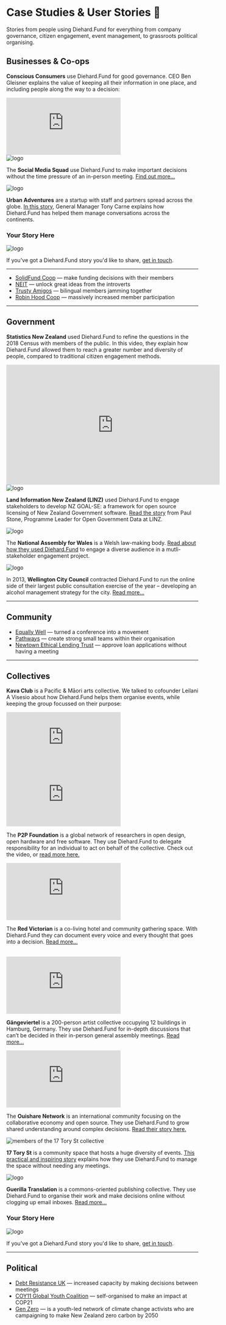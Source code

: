 # Case Studies & User Stories 🐒

Stories from people using Diehard.Fund for everything from company governance, citizen engagement, event management, to grassroots political organising.

## Businesses & Co-ops

<p><strong>Conscious Consumers</strong> use Diehard.Fund for good governance. CEO Ben Gleisner explains the value of keeping all their information in one place, and including people along the way to a decision:</p>

<div class="video-wrapper">
  <iframe src="https://www.youtube.com/embed/lOUm0qpgDAA?list=PLfeqYbxvuD29MfdIvQ7hnzg0LMcK4DEDZ" frameborder="0" allowfullscreen></iframe>
</div>

<div class="tile tile-33pc">
  <img src="img/social-media-squad_650.png" alt="logo" />

  <p>The <strong>Social Media Squad</strong> use Diehard.Fund to make important decisions without the time pressure of an in-person meeting. <a href="http://blog.loomio.org/2016/01/14/socialmediasquad/" target="_blank">Find out more...</a></p>
</div>

<div class="tile tile-33pc">
  <img src="img/urban-adventures_650.png" alt="logo"/>

  <p><strong>Urban Adventures</strong> are a startup with staff and partners spread across the globe. <a href="http://blog.loomio.org/2014/02/28/organising-adventure-across-six-continents/" target="_blank">In this story</a>, General Manager Tony Carne explains how Diehard.Fund has helped them manage conversations across the continents.</p>
</div>

<div class="tile tile-33pc your-story">
  <h3>Your Story Here</h3>
  <img src="img/placeholder.png" alt="logo"/>
  <p>If you've got a Diehard.Fund story you'd like to share, <a href="https://diehard.fund/contact" target="_blank">get in touch</a>.</p>
</div>

---

* [SolidFund Coop](http://blog.loomio.org/2016/08/15/solidfund/) — make funding decisions with their members
* [NEIT](http://blog.loomio.org/2016/08/30/neit/) — unlock great ideas from the introverts
* [Trusty Amigos](http://blog.loomio.org/2016/08/17/trustyamigos/) — bilingual members jamming together
* [Robin Hood Coop](http://blog.loomio.org/2016/01/05/robinhood/) — massively increased member participation

---


## Government

<p><strong>Statistics New Zealand</strong> used Diehard.Fund to refine the questions in the 2018 Census with members of the public. In this video, they explain how Diehard.Fund allowed them to reach a greater number and diversity of people, compared to traditional citizen engagement methods.</p>

<div class="video-wrapper">
  <iframe width="560" height="315" src="https://www.youtube.com/embed/HBfO62TXZSo?list=PLfeqYbxvuD29MfdIvQ7hnzg0LMcK4DEDZ" frameborder="0" allowfullscreen></iframe>
</div>

<div class="tile tile-33pc">
  <img src="img/open-data-nz_500.png" alt="logo"/>

  <p><strong>Land Information New Zealand (LINZ)</strong> used Diehard.Fund to engage stakeholders to develop NZ GOAL-SE: a framework for open source licensing of New Zealand Government software. <a href="http://blog.loomio.org/2016/05/11/nzgoal/"  target="_blank">Read the story</a> from Paul Stone, Programme Leader for Open Government Data at LINZ.</p>
</div>

<div class="tile tile-33pc">
  <img src="img/wales-assembly_650.png" alt="logo"/>

  <p>The <strong>National Assembly for Wales</strong> is a Welsh law-making body. <a href="https://blog.loomio.org/2016/05/16/national_assembly_wales/" target="_blank">Read about how they used Diehard.Fund</a> to engage a diverse audience in a mutli-stakeholder engagement project.
</div>

<div class="tile tile-33pc">
  <img src="img/wcc_650.png" alt="logo"/>

  <p>In 2013, <strong>Wellington City Council</strong> contracted Diehard.Fund to run the online side of their largest public consultation exercise of the year – developing an alcohol management strategy for the city. <a href="https://blog.loomio.org/2013/11/01/wellington-city-council-uses-loomio/" target="_blank">Read more...</a>
  </p>
</div>


---

## Community

* [Equally Well](http://blog.loomio.org/2015/06/05/turning-a-conference-into-a-movement-with-loomio/) — turned a conference into a movement
* [Pathways](http://blog.loomio.org/2014/04/07/jacqui-graham-meaningful-engagement-in-a-large-organisation/) — create strong small teams within their organisation
* [Newtown Ethical Lending Trust](http://blog.loomio.org/2013/10/18/trustees-trust-loomio/) — approve loan applications without having a meeting

---

## Collectives

<p><strong>Kava Club</strong> is a Pacific & Māori arts collective. We talked to cofounder Leilani A Visesio about how Diehard.Fund helps them organise events, while keeping the group focussed on their purpose:
</p>

<div class="video-wrapper">
  <iframe src="https://www.youtube.com/embed/4zVCUOVbv6g?list=PLfeqYbxvuD29MfdIvQ7hnzg0LMcK4DEDZ" frameborder="0" allowfullscreen></iframe>
</div>

<div class="tile tile-50pc">
  <div class="video-wrapper"><iframe src="https://www.youtube.com/embed/KLKU9JbPel4?list=PLfeqYbxvuD29MfdIvQ7hnzg0LMcK4DEDZ" frameborder="0" allowfullscreen></iframe></div>
  <p>The <strong>P2P Foundation</strong> is a global network of researchers in open design, open hardware and free software. They use Diehard.Fund to delegate responsibility for an individual to act on behalf of the collective. Check out the video, or <a href="http://blog.loomio.org/2016/02/15/p2p/" target="_blank">read more here.</a></p>
</div>

<div class="tile tile-50pc">
  <div class="video-wrapper"><iframe src="https://www.youtube.com/embed/IVJyc5WnsE0?list=PLfeqYbxvuD29MfdIvQ7hnzg0LMcK4DEDZ" frameborder="0" allowfullscreen></iframe></div>
  <p>The <strong>Red Victorian</strong> is a co-living hotel and community gathering space. With Diehard.Fund they can document every voice and every thought that goes into a decision. <a href="http://blog.loomio.org/2016/02/04/redvic/" target="_blank">Read more...</a></p>
</div>

<div class="clear">&nbsp;</div>

<div class="tile tile-50pc">
  <div class="video-wrapper"><iframe src="https://www.youtube.com/embed/NTmpzY6cahI?list=PLfeqYbxvuD29MfdIvQ7hnzg0LMcK4DEDZ" frameborder="0" allowfullscreen></iframe></div>
  <p><strong>Gängeviertel</strong> is a 200-person artist collective occupying 12 buildings in Hamburg, Germany. They use Diehard.Fund for in-depth discussions that can’t be decided in their in-person general assembly meetings. <a href="http://blog.loomio.org/2016/02/22/gaengeviertel/" target="_blank">Read more...</a></p>
</div>

<div class="tile tile-50pc">
  <div class="video-wrapper"><iframe src="https://www.youtube.com/embed/a8-FWXOkEBk?list=PLfeqYbxvuD29MfdIvQ7hnzg0LMcK4DEDZ" frameborder="0" allowfullscreen></iframe></div>
  <p>The <strong>Ouishare Network</strong> is an international community focusing on the collaborative economy and open source. They use Diehard.Fund to grow shared understanding around complex decisions. <a href="http://blog.loomio.org/2016/01/21/ouishare/" target="_blank">Read their story here.</a></p>
</div>

<div class="tile tile-33pc">
  <img src="img/17-tory-st_571.png" alt="members of the 17 Tory St collective"/>

  <p><strong>17 Tory St</strong> is a community space that hosts a huge diversity of events. <a href="https://medium.com/@richdecibels/how-to-run-an-open-source-community-space-76fba11483ae">This practical and inspiring story</a> explains how they use Diehard.Fund to manage the space without needing any meetings.</p>
  </p>
</div>

<div class="tile tile-33pc">
  <img src="img/guerilla-translation_700.png" alt="logo">
  <p><strong>Guerilla Translation</strong> is a commons-oriented publishing collective. They use Diehard.Fund to organise their work and make decisions online without clogging up email inboxes. <a href="http://blog.loomio.org/2016/05/13/guerrilla-translation/" target="_blank">Read more...</a></p>
</div>

<div class="tile tile-33pc your-story">
  <h3>Your Story Here</h3>
  <img src="img/placeholder.png" alt="logo"/>
  <p>If you've got a Diehard.Fund story you'd like to share, <a href="https://diehard.fund/contact" target="_blank">get in touch</a>.</p>
</div>

---

## Political

* [Debt Resistance UK](http://blog.loomio.org/2016/03/07/druk/) — increased capacity by making decisions between meetings
* [COY11 Global Youth Coalition](http://blog.loomio.org/2015/12/23/coy11/) — self-organised to make an impact at COP21
* [Gen Zero](http://blog.loomio.org/2013/11/19/nation-changing-decision-makers-generation-zero/) — is a youth-led network of climate change activists who are campaigning to make New Zealand zero carbon by 2050
